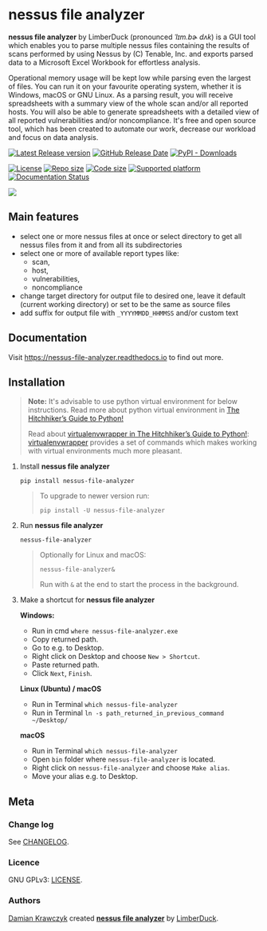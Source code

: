 # nessus file analyzer

**nessus file analyzer** by LimberDuck (pronounced *ˈlɪm.bɚ dʌk*) is a GUI
tool which enables you to parse multiple nessus files containing the results
of scans performed by using Nessus by (C) Tenable, Inc. and exports parsed
data to a Microsoft Excel Workbook for effortless analysis.

Operational memory usage will be kept low while parsing even the largest of
files. You can run it on your favourite operating system, whether it is Windows,
macOS or GNU Linux. As a parsing result, you will receive spreadsheets with a
summary view of the whole scan and/or all reported hosts. You will also be
able to generate spreadsheets with a detailed view of all reported
vulnerabilities and/or noncompliance.
It's free and open source tool, which has been created to automate our work,
decrease our workload and focus on data analysis.

[![Latest Release version](https://img.shields.io/github/v/release/LimberDuck/nessus-file-analyzer?label=Latest%20release)](https://github.com/LimberDuck/nessus-file-analyzer/releases) 
[![GitHub Release Date](https://img.shields.io/github/release-date/limberduck/nessus-file-analyzer?label=released&logo=GitHub)](https://github.com/LimberDuck/nessus-file-analyzer/releases) 
[![PyPI - Downloads](https://img.shields.io/pypi/dm/nessus-file-analyzer?logo=PyPI)](https://pypistats.org/packages/nessus-file-analyzer)

[![License](https://img.shields.io/github/license/LimberDuck/nessus-file-analyzer.svg)](https://github.com/LimberDuck/nessus-file-analyzer/blob/master/LICENSE)
[![Repo size](https://img.shields.io/github/repo-size/LimberDuck/nessus-file-analyzer.svg)](https://github.com/LimberDuck/nessus-file-analyzer)
[![Code size](https://img.shields.io/github/languages/code-size/LimberDuck/nessus-file-analyzer.svg)](https://github.com/LimberDuck/nessus-file-analyzer)
[![Supported platform](https://img.shields.io/badge/platform-windows%20%7C%20macos%20%7C%20linux-lightgrey.svg)](https://github.com/LimberDuck/nessus-file-analyzer)
[![Documentation Status](https://readthedocs.org/projects/nessus-file-analyzer/badge/?version=latest)](https://nessus-file-analyzer.readthedocs.io/en/latest/?badge=latest)

![](https://user-images.githubusercontent.com/9287709/59981677-5fefcf80-9607-11e9-89aa-35e5649e1c7a.png)

## Main features

* select one or more nessus files at once or select directory to get all nessus files from it and from all its subdirectories
* select one or more of available report types like: 
  * scan, 
  * host, 
  * vulnerabilities,
  * noncompliance
* change target directory for output file to desired one, leave it default (current working directory) or set to be the same as source files
* add suffix for output file with `_YYYYMMDD_HHMMSS` and/or custom text

## Documentation

Visit https://nessus-file-analyzer.readthedocs.io to find out more.

## Installation

> **Note:**
> It's advisable to use python virtual environment for below instructions. Read more about python virtual environment in [The Hitchhiker’s Guide to Python!](https://docs.python-guide.org/dev/virtualenvs/)
> 
>Read about [virtualenvwrapper in The Hitchhiker’s Guide to Python!](https://docs.python-guide.org/dev/virtualenvs/#virtualenvwrapper): [virtualenvwrapper](https://virtualenvwrapper.readthedocs.io) provides a set of commands which makes working with virtual environments much more pleasant.


1. Install **nessus file analyzer**
    
   `pip install nessus-file-analyzer`

   > To upgrade to newer version run:
   > 
   > `pip install -U nessus-file-analyzer`

2. Run **nessus file analyzer**

   `nessus-file-analyzer`
   
   > Optionally for Linux and macOS:
   > 
   > `nessus-file-analyzer&`
   > 
   > Run with `&` at the end to start the process in the background.

3. Make a shortcut for **nessus file analyzer**

   **Windows:**
   
   - Run in cmd `where nessus-file-analyzer.exe`
   - Copy returned path.
   - Go to e.g. to Desktop.
   - Right click on Desktop and choose `New > Shortcut`.
   - Paste returned path.
   - Click `Next`, `Finish`.
   
   **Linux (Ubuntu) / macOS**
   - Run in Terminal `which nessus-file-analyzer`
   - Run in Terminal `ln -s path_returned_in_previous_command ~/Desktop/`

   **macOS**

   - Run in Terminal `which nessus-file-analyzer`
   - Open `bin` folder where `nessus-file-analyzer` is located.
   - Right click on `nessus-file-analyzer` and choose `Make alias`.
   - Move your alias e.g. to Desktop.

## Meta

### Change log

See [CHANGELOG].


### Licence

GNU GPLv3: [LICENSE].


### Authors

[Damian Krawczyk] created **[nessus file analyzer]** by [LimberDuck].

[nessus file analyzer]: https://limberduck.org/en/latest/tools/nessus-file-analyzer
[Damian Krawczyk]: https://damiankrawczyk.com
[LimberDuck]: https://limberduck.org
[CHANGELOG]: https://github.com/LimberDuck/nessus-file-analyzer/blob/master/CHANGELOG.md
[LICENSE]: https://github.com/LimberDuck/nessus-file-analyzer/blob/master/LICENSE
